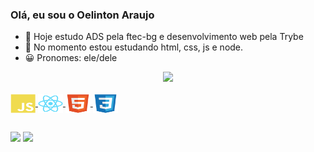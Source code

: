 ### Olá, eu sou o Oelinton Araujo

- 👀 Hoje estudo ADS pela ftec-bg e desenvolvimento web pela Trybe
- 🌱 No momento estou estudando html, css, js e node.
- :grinning: Pronomes: ele/dele

<div align="center">
  <a href="https://github.com/OelintonAraujo">
  <img height="160em" src="https://github-readme-stats.vercel.app/api?username=OelintonAraujo&show_icons=true&theme=dracula&include_all_commits=true&count_private=dark"/>
</div>

<div style="display: inline_block"><br>
  <img align="center" alt="Rafa-Js" height="30" width="40" src="https://raw.githubusercontent.com/devicons/devicon/master/icons/javascript/javascript-plain.svg">
  <img align="center" alt="Rafa-React" height="30" width="40" src="https://raw.githubusercontent.com/devicons/devicon/master/icons/react/react-original.svg">
  <img align="center" alt="Rafa-HTML" height="30" width="40" src="https://raw.githubusercontent.com/devicons/devicon/master/icons/html5/html5-original.svg">
  <img align="center" alt="Rafa-CSS" height="30" width="40" src="https://raw.githubusercontent.com/devicons/devicon/master/icons/css3/css3-original.svg">
</div>
  
  ##
  
  <div> 
  <a href = "mailto:oelinton.dearaujo@gmail.com"><img src="https://img.shields.io/badge/-Gmail-%23333?style=for-the-badge&logo=gmail&logoColor=white" target="_blank"></a>
  <a href="https://www.linkedin.com/in//oelinton-a-697a26128" target="_blank"><img src="https://img.shields.io/badge/-LinkedIn-%230077B5?style=for-the-badge&logo=linkedin&logoColor=white" target="_blank"></a>
  </div>
  

